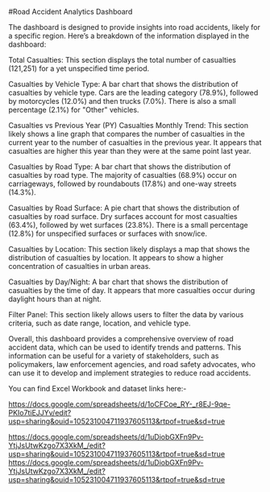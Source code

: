 #Road Accident Analytics Dashboard


The dashboard is designed to provide insights into road accidents, likely for a specific region. Here’s a breakdown of the information displayed in the dashboard:


Total Casualties: This section displays the total number of casualties (121,251) for a yet unspecified time period.

Casualties by Vehicle Type: A bar chart that shows the distribution of casualties by vehicle type. Cars are the leading category (78.9%), followed by motorcycles (12.0%) and then trucks (7.0%). There is also a small percentage (2.1%) for "Other" vehicles.

Casualties vs Previous Year (PY) Casualties Monthly Trend: This section likely shows a line graph that compares the number of casualties in the current year to the number of casualties in the previous year. It appears that casualties are higher this year than they were at the same point last year.

Casualties by Road Type: A bar chart that shows the distribution of casualties by road type. The majority of casualties (68.9%) occur on carriageways, followed by roundabouts (17.8%) and one-way streets (14.3%).

Casualties by Road Surface: A pie chart that shows the distribution of casualties by road surface. Dry surfaces account for most casualties (63.4%), followed by wet surfaces (23.8%). There is a small percentage (12.8%) for unspecified surfaces or surfaces with snow/ice.

Casualties by Location: This section likely displays a map that shows the distribution of casualties by location. It appears to show a higher concentration of casualties in urban areas.

Casualties by Day/Night: A bar chart that shows the distribution of casualties by the time of day. It appears that more casualties occur during daylight hours than at night.

Filter Panel: This section likely allows users to filter the data by various criteria, such as date range, location, and vehicle type.

Overall, this dashboard provides a comprehensive overview of road accident data, which can be used to identify trends and patterns. This information can be useful for a variety of stakeholders, such as policymakers, law enforcement agencies, and road safety advocates, who can use it to develop and implement strategies to reduce road accidents.


You can find Excel Workbook and dataset links here:-

https://docs.google.com/spreadsheets/d/1oCFCoe_RY-_r8EJ-9qe-PKIo7tiEJJYv/edit?usp=sharing&ouid=105231004711937605113&rtpof=true&sd=true

https://docs.google.com/spreadsheets/d/1uDiobGXFn9Pv-YtjJsUtwKzgo7X3XkM_/edit?usp=sharing&ouid=105231004711937605113&rtpof=true&sd=true
https://docs.google.com/spreadsheets/d/1uDiobGXFn9Pv-YtjJsUtwKzgo7X3XkM_/edit?usp=sharing&ouid=105231004711937605113&rtpof=true&sd=true
